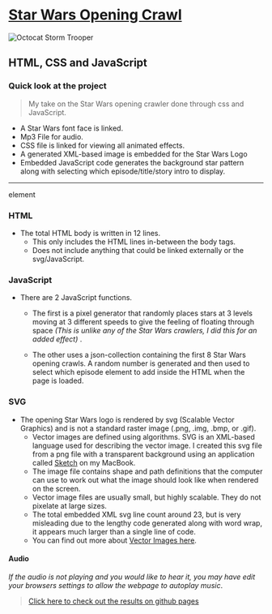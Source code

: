 
# [Star Wars Opening Crawl](https://marxspawn.github.io/Star_Wars_Intro/)

![Octocat Storm Trooper](https://external-preview.redd.it/hu3bzCiotL7kZQ8TAwgZ5pjxScT2kLOOEgyuMEeQa_8.png?width=704&auto=webp&s=5564cd5049f157c2dbd4ba0a3c3260cbd7f4ab6e)

## HTML, CSS and JavaScript

### Quick look at the project
> My take on the Star Wars opening crawler done through css and JavaScript.

- A Star Wars font face is linked.
- Mp3 File for audio.
- CSS file is linked for viewing all animated effects.
- A generated XML-based image is embedded for the Star Wars Logo
- Embedded JavaScript code generates the background star pattern along with selecting which episode/title/story intro to display.

----------
element

### HTML
- The total HTML body is written in 12 lines.
    * This only includes the HTML lines in-between the body tags.
    * Does not include anything that could be linked externally or the svg/JavaScript.


### JavaScript
- There are 2 JavaScript functions.
    * The first is a pixel generator that randomly places stars at 3 levels moving at 3 different speeds to give the feeling of floating through space _(This is unlike any of the Star Wars crawlers, I did this for an added effect)_ . 
    
    * The other uses a json-collection containing the first 8 Star Wars opening crawls. A random number is generated and then used to select which episode element to add inside the HTML when the page is loaded.


### SVG
- The opening Star Wars logo is rendered by svg (Scalable Vector Graphics) and is not a standard raster image (.png, .img, .bmp, or .gif).
   * Vector images are defined using algorithms. SVG is an XML-based language used for describing the vector image. I created this svg file from a png file with a transparent background using an application called [Sketch](https://www.sketchapp.com) on my MacBook.
   * The image file contains shape and path definitions that the computer can use to work out what the image should look like when rendered on the screen.
   * Vector image files are usually small, but highly scalable. They do not pixelate at large sizes.
   * The total embedded XML svg line count around 23, but is very misleading due to the lengthy code generated along with word wrap, it appears much larger than a single line of code.
   * You can find out more about [Vector Images here](https://developer.mozilla.org/en-US/docs/Learn/HTML/Multimedia_and_embedding/Adding_vector_graphics_to_the_Web).
   
#### Audio
_If the audio is not playing and you would like to hear it, you may have edit your browsers settings to allow the webpage to autoplay music_. 

> [Click here to check out the results on github pages](https://marxspawn.github.io/Star_Wars_Intro/)


